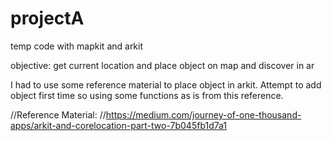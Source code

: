 # projectA
temp code with mapkit and arkit

objective: get current location and place object on map and discover in ar

I had to use some reference material to place object in arkit. Attempt
to add object first time so using some functions as is from this reference.

//Reference Material:
//https://medium.com/journey-of-one-thousand-apps/arkit-and-corelocation-part-two-7b045fb1d7a1
